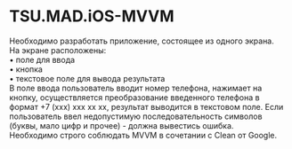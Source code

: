 # TSU.MAD.iOS-MVVM
<div>Необходимо разработать приложение, состоящее из одного экрана.</div>
<div>На экране расположены:</div>
<div>• поле для ввода</div>
<div>• кнопка</div>
<div>• текстовое поле для вывода результата</div>
<div>В поле ввода пользователь вводит номер телефона, нажимает на кнопку, осуществляется преобразование введенного телефона в формат +7 (ххх) ххх хх хх, результат выводится в текстовом поле. Если пользователь ввел недопустимую последовательность символов (буквы, мало цифр и прочее) - должна вывестись ошибка.</div>
<div>Необходимо строго соблюдать MVVM в сочетании с Clean от Google.</div>
